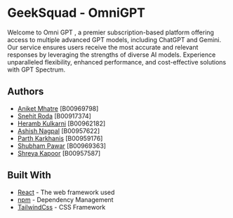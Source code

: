 # GeekSquad - OmniGPT

Welcome to Omni
GPT
, a premier subscription-based platform offering access to multiple advanced GPT models, including ChatGPT and Gemini. Our service ensures users receive the most accurate and relevant responses by leveraging the strengths of diverse AI models. Experience unparalleled flexibility, enhanced performance, and cost-effective solutions with GPT Spectrum.

## Authors

* [Aniket Mhatre](an370985@dal.ca) [B00969798]
* [Snehit Roda](snehit.roda@dal.ca) [B00917374]
* [Heramb Kulkarni](hr835429@dal.ca) [B00962182]
* [Ashish Nagpal](as889330@dal.ca) [B00957622]
* [Parth Karkhanis](pr401159@dal.ca) [B00959176]
* [Shubham Pawar](sh764760@dal.ca) [B00969363]
* [Shreya Kapoor](sh820878@dal.ca) [B00957587]

## Built With

* [React](https://legacy.reactjs.org/docs/getting-started.html/) - The web framework used
* [npm](https://docs.npmjs.com//) - Dependency Management
* [TailwindCss](https://tailwindcss.com/docs) - CSS Framework